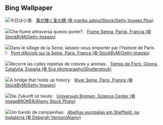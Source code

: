## Bing Wallpaper
![](https://www.bing.com/th?id=OHR.wheat2023_JA-JP0808192742_UHD.jpg&w=1000)今日は小満:&nbsp;&ensp;[露が輝く麦の穂 (© mariko satou/iStock/Getty Images Plus)](https://www.bing.com/th?id=OHR.wheat2023_JA-JP0808192742_UHD.jpg)
<br><br/>
![](https://www.bing.com/th?id=OHR.PontdArcole_IT-IT0136817375_UHD.jpg&w=1000)Che fiume attraversa questo ponte?:&nbsp;&ensp;[Fiume Senna, Parigi, Francia (© StockByM/Getty Images)](https://www.bing.com/th?id=OHR.PontdArcole_IT-IT0136817375_UHD.jpg)
<br><br/>
![](https://www.bing.com/th?id=OHR.PontdArcole_FR-FR5695342336_UHD.jpg&w=1000)Dans le sillage de la Seine, laissez-vous emporter par l'histoire de Paris !:&nbsp;&ensp;[Pont d’Arcole sur la Seine, Paris, France (© StockByM/Getty Images)](https://www.bing.com/th?id=OHR.PontdArcole_FR-FR5695342336_UHD.jpg)
<br><br/>
![](https://www.bing.com/th?id=OHR.TempsFlors_ES-ES0333200681_UHD.jpg&w=1000)Recorre las calles repletas de colores y aromas:&nbsp;&ensp;[Temps de Flors, Girona, Cataluña, España (© Scp photography/Shutterstock)](https://www.bing.com/th?id=OHR.TempsFlors_ES-ES0333200681_UHD.jpg)
<br><br/>
![](https://www.bing.com/th?id=OHR.PontdArcole_EN-GB6835023826_UHD.jpg&w=1000)A bridge that holds up history:&nbsp;&ensp;[River Seine, Paris, France (© StockByM/Getty Images)](https://www.bing.com/th?id=OHR.PontdArcole_EN-GB6835023826_UHD.jpg)
<br><br/>
![](https://www.bing.com/th?id=OHR.BremenScienceMuseum_DE-DE0993762476_UHD.jpg&w=1000)Die Zukunft ist heute:&nbsp;&ensp;[Universum Bremen, Science Center (© imageBROKER/Alamy Stock Photo)](https://www.bing.com/th?id=OHR.BremenScienceMuseum_DE-DE0993762476_UHD.jpg)
<br><br/>
![](https://www.bing.com/th?id=OHR.EuropeanHoneybee_PT-BR4239657418_UHD.jpg&w=1000)Um bando de campainhas:&nbsp;&ensp;[Abelhas européias em Sheffield, na Inglaterra (© Deborah Vernon/Alamy)](https://www.bing.com/th?id=OHR.EuropeanHoneybee_PT-BR4239657418_UHD.jpg)
<br><br/>
